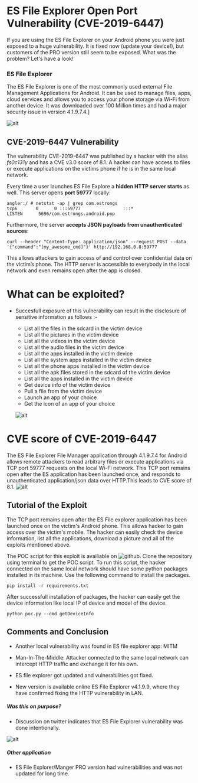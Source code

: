 # ES File Explorer Open Port Vulnerability (CVE-2019-6447)

If you are using the ES File Explorer on your Android phone you were just exposed to a huge vulnerability. It is fixed now (update your device!), but customers of the PRO version still seem to be exposed. What was the problem? Let's have a look!

### ES File Explorer

The ES File Explorer is one of the most commonly used external File Management Applications for Android. It can be used to manage files, apps, cloud services and allows you to access your phone storage via Wi-Fi from another device. It was downloaded over 100 Million times and had a major security issue in version 4.1.9.7.4.]

![alt](https://github.com/sbleh/wireshark_presentation/blob/master/Screenshot_20190313-125251.jpg?raw=true)

      

## CVE-2019-6447 Vulnerability

The vulnerability CVE-2019-6447 was published by a hacker with the alias *fs0c131y* and has a CVE v3.0 score of 8.1. A hacker can have access to files or execute applications on the victims phone if he is in the same local network.

Every time a user launches ES File Explore a **hidden HTTP server starts** as well. This server opens **port 59777** locally:

```
angler:/ # netstat -ap | grep com.estrongs
tcp6       0      0 :::59777                :::*                    LISTEN      5696/com.estrongs.android.pop
```

Furthermore, the server **accepts JSON payloads from unauthenticated sources**:

```
curl --header "Content-Type: application/json" --request POST --data '{"command":"[my_awesome_cmd]"}' http://192.168.0.8:59777
```

This allows attackers to gain access of and control over confidential data on the victim’s phone. The HTTP server is accessible to everybody in the local network and even remains open after the app is closed.


# What can be exploited? 
- Succesfull exposure of this vulnerability can result in the disclosure of sensitive information as follows :-
   - List all the files in the sdcard in the victim device
   - List all the pictures in the victim device
   - List all the videos in the victim device
   - List all the audio files in the victim device
   - List all the apps installed in the victim device
   - List all the system apps installed in the victim device
   - List all the phone apps installed in the victim device
   - List all the apk files stored in the sdcard of the victim device
   - List all the apps installed in the victim device
   - Get device info of the victim device
   - Pull a file from the victim device
   - Launch an app of your choice
   - Get the icon of an app of your choice
    
    ![alt](https://pbs.twimg.com/media/DxBVM0fWkAE9j4Z.jpg:large)
# CVE score of CVE-2019-6447 
The ES File Explorer File Manager application through 4.1.9.7.4 for Android allows remote attackers to read arbitrary files or execute applications via TCP port 59777 requests on the local Wi-Fi network. This TCP port remains open after the ES application has been launched once, and responds to unauthenticated application/json data over HTTP.This leads to CVE score of 8.1.
![alt](https://github.com/sbleh/wireshark_presentation/blob/master/CVE%20score.jpg?raw=true)

## Tutorial of the Exploit

The TCP port remains open after the ES File explorer application has been launched once on the victim's Android phone. This allows hacker to gain access over the victim's mobile. The hacker can easily check the device information, list all the applications, download a picture and all of the exploits mentioned above. 

The POC script for this exploit is availiable on ![github](https://github.com/fs0c131y/ESFileExplorerOpenPortVuln). Clone the repository using terminal to get the POC script. To run this script, the hacker connected on the same local network should have some python packages installed in its machine. Use the following command to install the packages.

```
pip install -r requirements.txt
```
After successfull installation of packages, the hacker can easily get the device information like local IP of device and model of the device.
```
python poc.py --cmd getDeviceInfo
```


## Comments and Conclusion 

- Another local vulnerability was found in ES file explorer app: MITM 
- Man-In-The-Middle: Attacker connected to the same local network can intercept HTTP traffic and exchange it for his own.

- ES file explorer got updated and vulnerabilities got fixed. 

- New version is available online ES File Explorer v4.1.9.9, where they have confirmed fixing the HTTP vulnerability in LAN. 

##### Was this on purpose?
- Discussion on twitter indicates that ES File Explorer vulnerability was done intentionally. 
 
![alt](https://github.com/sbleh/wireshark_presentation/blob/master/pasted%20image%200.jpg?raw=true)

##### Other application 
- ES File Explorer/Manger PRO version had vulnerabilities and was not updated for long time.  
      
